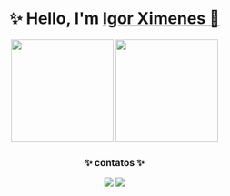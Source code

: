 <div align="center">

<h1> ✨ Hello, I'm <a href="https://www.linkedin.com/in/igor-ximenes/">Igor Ximenes  👀</a> </h1>

<div align="center">
  <a href="https://github.com/igorXimeness"></a>
  <img height="180em" src="https://github-readme-stats.vercel.app/api/top-langs/?username=igorXimeness&layout=compact&langs_count=7&theme=highcontrast"/>
  <img height="180em" src="https://github-readme-stats.vercel.app/api?username=igorXimeness&show_icons=true&theme=highcontrast"/>
<h3>✨ contatos ✨</h3>
  <a href = "mailto:igorximenes27@gmail.com"><img src="https://img.shields.io/badge/-Email-%23D14836?style=for-the-badge&logo=gmail&logoColor=white" target="_blank"></a>
  <a href="https://www.linkedin.com/in/igor-ximenes/" target="_blank"><img src="https://img.shields.io/badge/-LinkedIn-%230077B5?style=for-the-badge&logo=linkedin&logoColor=white" target="_blank"></a>
  


</div>
